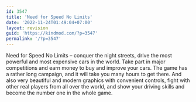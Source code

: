 ```yaml
---
id: 3547
title: 'Need for Speed No Limits'
date: '2022-11-24T01:49:04+07:00'
layout: revision
guid: 'https://kindmod.com/?p=3547'
permalink: '/?p=3547'
---
```


Need for Speed No Limits – conquer the night streets, drive the most powerful and most expensive cars in the world. Take part in major competitions and earn money to buy and improve your cars. The game has a rather long campaign, and it will take you many hours to get there. And also very beautiful and modern graphics with convenient controls, fight with other real players from all over the world, and show your driving skills and become the number one in the whole game.